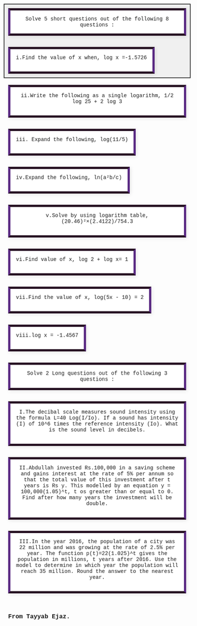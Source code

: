 
<!DOCTYPE html>
<html lang="en">
<head>
  <meta charset="UTF-8" />
  <meta name="viewport" content="width=device-width, initial-scale=1.0"/>
  <title>Test For Pre-9th</title>
  <style>
    body {
      display: flex;
      flex-wrap: wrap;
      gap: 10px;
      padding: 20px;
      font-family: Courier New;
      width: 600px;
      height: 200px;
      border: 2px solid #333;
      display: flex;
      justify-content: left;
      align-items: center;
      text-align: center;
      background-color: #f0f0f0;
      box-sizing: border-box;
      padding: 10px;
      margin: 10px;
    }
         .section {
            background: #fff;
            padding: 15px;
            margin-bottom: 20px;
            border-left: 6px solid #5a2a83;
            border-right: 6px solid #5a2a83;
            border-top: 6px solid #271223;
            border-bottom:6px solid #271223;
            box-shadow: 2px 2px 10px rgba(0,0,0,0.1);
        }
  </style>
</head>
<body> 
  <div class="section"
  <h1>Solve 5 short questions out of the following 8 questions :</h1>
  </div>
  <div class="section"
  <p>i.Find the value of x when, log x =-1.5726</p>
  </div>
  <div class="section"
  <p>ii.Write the following as a single logarithm, 1/2 log 25 + 2 log 3</p>
  </div>
  <div class="section"
  <p>iii. Expand the following, log(11/5)</p>
  </div>
  <div class="section"
  <p>iv.Expand the following, ln(a²b/c)</p>
  </div>
  <div class="section"
  <p>v.Solve by using logarithm table, (20.46)²×(2.4122)/754.3</p>
  </div>
  <div class="section"
  <p>vi.Find value of x, log 2 + log x= 1</p>
  </div>
  <div class="section"
  <p>vii.Find the value of x, log(5x - 10) = 2</p>
  </div>
  <div class="section"
  <p>viii.log x = -1.4567</p>
  </div>
  <div class="section"
  <h1>Solve 2  Long questions out of the following 3 questions :</h1>
  </div>
  <div class="section"
  <p>I.The decibal scale measures sound intensity using the formula L=40 Log(I/Io). If a sound has intensity (I) of 10^6 times the reference intensity (Io). What is the sound level in decibels.</p>
  </div>
  <div class="section"
  <p>II.Abdullah invested Rs.100,000 in a saving scheme and gains interest at the rate of 5% per annum so that the total value of this investment after t years is Rs y. This modelled by an equation y = 100,000(1.05)^t, t os greater than or equal to 0. Find after how many years the investment will be double.</p>
  </div>
  <div class="section"
  <p>III.In the year 2016, the population of a city was 22 million and was growing at the rate of 2.5% per year. The function p(t)=22(1.025)^t gives the population in millions, t years after 2016. Use the model to determine in which year the population will reach 35 million. Round the answer to the nearest year.</p>
  </div>
  <h3>From Tayyab Ejaz.</h3>
</body>
</html>
